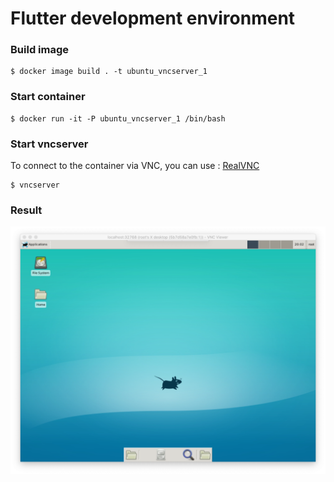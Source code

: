 # Flutter development environment


### Build image

```shell
$ docker image build . -t ubuntu_vncserver_1
```

### Start container

```shell
$ docker run -it -P ubuntu_vncserver_1 /bin/bash
```

### Start vncserver

To connect to the container via VNC, you can use : [RealVNC](https://www.realvnc.com/en/connect/download/viewer/macos/)

```shell
$ vncserver
```

### Result

![](./resources/xfce4-desktop.png)